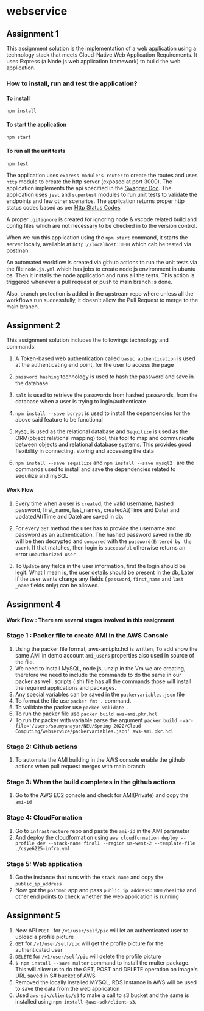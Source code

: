# webservice

## Assignment 1
This assignment solution is the implementation of a web application using a technology stack that meets Cloud-Native Web Application Requirements. It uses Express (a Node.js web application framework) to build the web application.

### How to install, run and test the application?
#### To install

```shell
npm install
```

#### To start the application
```shell
npm start
```

#### To run all the unit tests
```
npm test
```

The application uses `express module's router` to create the routes and uses `http` module to create the http server (exposed at port 3000). The application implements the api specified in the [Swagger Doc](https://app.swaggerhub.com/apis-docs/spring2022-csye6225/app/a01). The application uses `jest` and `supertest` modules to run unit tests to validate the endpoints and few other scenarios. The application returns proper http status codes based as per [Http Status Codes](https://en.wikipedia.org/wiki/List_of_HTTP_status_codes)

A proper `.gitignore` is created for ignoring node & vscode related build and config files which are not necessary to be checked in to the version control.

When we run this application using the `npm start` command, it starts the server locally, available at `http://localhost:3000` which cab be tested via postman.

An automated workflow is created via github actions to run the unit tests via the file `node.js.yml` which has jobs to create node js environment in ubuntu os. Then it installs the node application and runs all the tests. This action is triggered whenever a pull request or push to main branch is done.

Also, branch protection is added in the upstream repo where unless all the workflows run successfully, it doesn't allow the Pull Request to merge to the main branch.





## Assignment 2
This assignment solution includes the followings technology and commands:

1. A Token-based web authentication called `basic authentication` is used at the authenticating end point, for the user to access the page
   
2. `password hashing` technology is used to hash the password and save in the database
   
3. `salt` is used to retrieve the passwords from hashed passwords, from the database when a user is trying to login/authenticate 
   
4. `npm install --save bcrypt` is used to install the dependencies for the above said feature to be functional
   
5. `MySQL` is used as the relational database and `Sequilize` is used as the ORM(object relational mapping) tool, this tool to map and communicate between objects and relational database systems. This provides good flexibility in connecting, storing and accessing the data

6. `npm install --save sequilize`  and `npm install --save mysql2 ` are the commands used to install and save the dependencies related to sequilize and mySQL



#### Work Flow

1. Every time when a user is `create`d, the valid username, hashed password, first_name, last_names, createdAt(Time and Date) and updatedAt(Time and Date) are saved in db.

2. For every `GET` method the user has to provide the username and password as an authentication. The hashed password saved in the db will be then decrypted and `compared` with the `password(Entered by the user)`. If that matches, then login is `successful` otherwise returns an error `unauthorized user`

3. To `Update` any fields in the user information, first the login should be legit. What I mean is, the user details should be present in the db, Later if the user wants change any fields ( `password`, `first_name` and `last _name`  fields only) can be allowed.



## Assignment 4
#### Work Flow : There are several stages involved in this assignment

### Stage 1 : Packer file to create AMI in the AWS Console
1. Using the packer file format, aws-ami.pkr.hcl is written, To add show the same AMI in demo account `ami_users` properties also used in source of the file.
2. We need to install MySQL, node.js, unzip in the Vm we are creating, therefore we need to include the commands to do the same in our packer as well. scripts (.sh) file has all the commands those will install the required applications and packages.
3. Any special variables can be saved in the `packervariables.json` file
4. To format the file use `packer fmt .` command.
5. To validate the packer use ` packer validate . ` 
6. To run the packer file use `packer build aws-ami.pkr.hcl`
7. To run thr packer with variable parse the argument `packer build -var-file='/Users/soumyanayar/NEU/Spring 2022/Cloud Computing/webservice/packervariables.json' aws-ami.pkr.hcl`

### Stage 2: Github actions 
1. To automate the AMI building in the AWS console enable the github actions when pull request merges with main branch

### Stage 3: When the build completes in the github actions
1. Go to the AWS EC2 console and check for AMI(Private) and copy the `ami-id` 

### Stage 4: CloudFormation
1. Go to `infrastructure` repo and paste the `ami-id` in the AMI parameter 
2. And deploy the cloudformation using `aws cloudformation deploy --profile dev --stack-name final1 --region us-west-2 --template-file ./csye6225-infra.yml`
   
### Stage 5: Web application
1. Go the instance that runs with the `stack-name` and copy the `public_ip_address` 
2. Now got the `postman` app and pass `public_ip_address:3000/healthz` and other end points to check whether the web application is running

## Assignment 5
1. New API `POST ` for `/v1/user/self/pic` will let an authenticated user to upload a profile picture 
2. `GET` for `/v1/user/self/pic` will get the profile picture for the authenticated user
3. `DELETE` for `/v1/user/self/pic` will delete the profile picture
4. `$ npm install --save multer` command to install the multer package. This will allow us to do the GET, POST and DELETE operation on image's URL saved in S# bucket of AWS
5. Removed the locally installed MYSQL, RDS Instance in AWS will be used to save the data from the web application
6. Used `aws-sdk/clients/s3` to make a call to s3 bucket and the same is installed using `npm install @aws-sdk/client-s3`.
